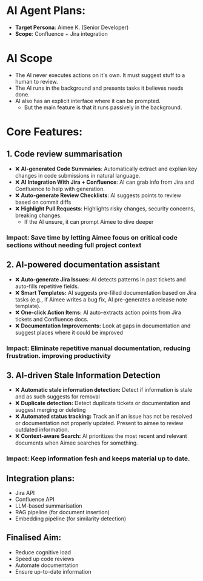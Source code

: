 # AI Agent Plans:
- **Target Persona**: Aimee K. (Senior Developer)
- **Scope**: Confluence + Jira integration
# AI Scope
- The AI never executes actions on it's own. It must suggest stuff to a human to review.
- The AI runs in the background and presents tasks it believes needs done.
- AI also has an explicit interface where it can be prompted.
  - But the main feature is that it runs passively in the background.
# Core Features:
## 1. Code review summarisation
- :x: **AI-generated Code Summaries**: Automatically extract and explian key changes in code submissions in natural language.
- :x: **AI Integration With Jira + Confluence**: AI can grab info from Jira and Confluence to help with generation.
- :x: **Auto-generate Review Checklists**: AI suggests points to review based on commit diffs
- :x: **Highlight Pull Requests**: Highlights risky changes, security concerns, breaking changes.
  - If the AI unsure, it can prompt Aimee to dive deeper
### **Impact:** Save time by letting Aimee focus on critical code sections without needing full project context
## 2. AI-powered documentation assistant
- :x: **Auto-generate Jira Issues:** AI detects patterns in past tickets and auto-fills repetitive fields.
- :x: **Smart Templates:** AI suggests pre-filled documentation based on Jira tasks (e.g., if Aimee writes a bug fix, AI pre-generates a release note template).
- :x: **One-click Action Items:** AI auto-extracts action points from Jira tickets and Confluence docs.
- :x: **Documentation Improvements:** Look at gaps in documentation and suggest places where it could be improved
### **Impact:** Eliminate repetitive manual documentation, reducing frustration. improving productivity
## 3. AI-driven Stale Information Detection
- :x: **Automatic stale information detection:** Detect if information is stale and as such suggests for removal
- :x: **Duplicate detection:** Detect duplicate tickets or documentation and suggest merging or deleting
- :x: **Automated status tracking:** Track an if an issue has not be resolved or documentation not properly updated. Present to aimee to review outdated information.
- :x: **Context-aware Search:** AI prioritizes the most recent and relevant documents when Aimee searches for something.
### **Impact:** Keep information fesh and keeps material up to date.
## Integration plans:
- Jira API
- Confluence API
- LLM-based summarisation
- RAG pipeline (for document insertion)
- Embedding pipeline (for similarity detection)
## Finalised Aim:
- Reduce cognitive load
- Speed up code reviews
- Automate documentation
- Ensure up-to-date information